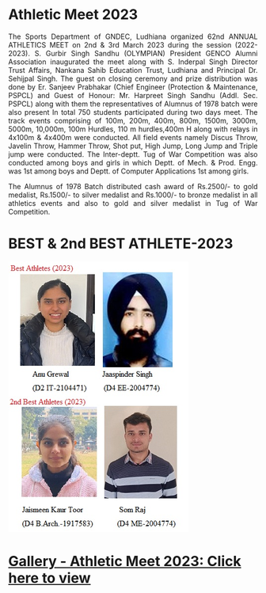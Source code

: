 # Athletic Meet 2023

<p align=justify>
The Sports Department of GNDEC, Ludhiana organized   62nd  ANNUAL ATHLETICS MEET on 2nd  & 3rd   March 2023 during the session (2022-2023). S. Gurbir Singh Sandhu (OLYMPIAN) President GENCO Alumni Association inaugurated the meet along with S. Inderpal Singh Director Trust Affairs, Nankana Sahib Education Trust, Ludhiana and Principal Dr. Sehijpal Singh. The guest on closing ceremony and prize distribution was done by Er. Sanjeev Prabhakar (Chief Engineer (Protection & Maintenance, PSPCL) and Guest of Honour: Mr. Harpreet Singh Sandhu (Addl. Sec. PSPCL) along with them the representatives of Alumnus of 1978 batch were also present  In total 750 students participated during two days meet. The track events comprising of 100m, 200m, 400m, 800m, 1500m, 3000m, 5000m, 10,000m, 100m Hurdles, 110 m hurdles,400m H along with relays in 4x100m & 4x400m were conducted. All field events namely Discus Throw, Javelin Throw, Hammer Throw, Shot put, High Jump, Long Jump and Triple jump were conducted. The Inter-deptt. Tug of War Competition was also conducted among boys and girls in which Deptt. of Mech. & Prod. Engg. was 1st among boys and  Deptt. of Computer Applications 1st among girls.
</p>

<p align=justify>
The Alumnus of 1978 Batch distributed cash award of Rs.2500/- to gold medalist, Rs.1500/- to silver medalist and Rs.1000/- to bronze medalist in all athletics events and also to gold and silver medalist in Tug of War Competition.
</p>

# BEST & 2nd BEST ATHLETE-2023

![1](Images/Student/1.jpeg)

# [Gallery - Athletic Meet 2023: Click here to view](meetGallery.md)
